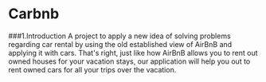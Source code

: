 # Carbnb
###1.Introduction
A project to apply a new idea of solving problems regarding car rental by using the old established view of AirBnB and applying it with cars. That's right, just like how AirBnB allows you to rent out owned houses for your vacation stays, our application will help you out to rent owned cars for all your trips over the vacation.
